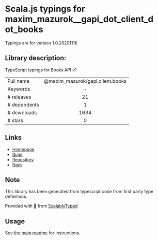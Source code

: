 
# Scala.js typings for maxim_mazurok__gapi_dot_client_dot_books

Typings are for version 1.0.20201116

## Library description:
TypeScript typings for Books API v1

|                    |                 |
| ------------------ | :-------------: |
| Full name          | @maxim_mazurok/gapi.client.books |
| Keywords           | - |
| # releases         | 21 |
| # dependents       | 1 |
| # downloads        | 1634 |
| # stars            | 0 |

## Links
- [Homepage](https://github.com/Maxim-Mazurok/google-api-typings-generator#readme)
- [Bugs](https://github.com/Maxim-Mazurok/google-api-typings-generator/issues)
- [Repository](https://github.com/Maxim-Mazurok/google-api-typings-generator)
- [Npm](https://www.npmjs.com/package/%40maxim_mazurok%2Fgapi.client.books)
    


## Note
This library has been generated from typescript code from first party type definitions.

Provided with :purple_heart: from [ScalablyTyped](https://github.com/oyvindberg/ScalablyTyped)

## Usage
See [the main readme](../../readme.md) for instructions.


